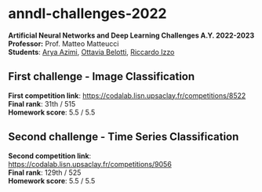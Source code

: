 # anndl-challenges-2022
**Artificial Neural Networks and Deep Learning Challenges A.Y. 2022-2023**  
**Professor:** Prof. Matteo Matteucci  
**Students**: [Arya Azimi](https://github.com/arv78), [Ottavia Belotti](https://github.com/OttaviaBelotti), [Riccardo Izzo](https://github.com/RiccardoIzzo)

## First challenge - Image Classification
**First competition link**: https://codalab.lisn.upsaclay.fr/competitions/8522  
**Final rank**: 31th / 515   
**Homework score**: 5.5 / 5.5
## Second challenge - Time Series Classification
**Second competition link**: https://codalab.lisn.upsaclay.fr/competitions/9056  
**Final rank**: 129th / 525  
**Homework score**: 5.5 / 5.5
